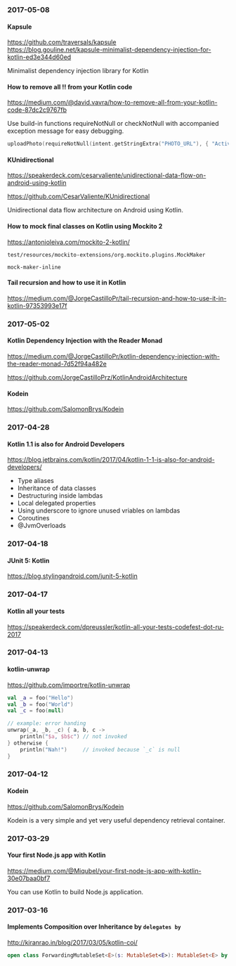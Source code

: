 ### 2017-05-08

#### Kapsule

https://github.com/traversals/kapsule  
https://blog.gouline.net/kapsule-minimalist-dependency-injection-for-kotlin-ed3e344d60ed

Minimalist dependency injection library for Kotlin

#### How to remove all !! from your Kotlin code

https://medium.com/@david.vavra/how-to-remove-all-from-your-kotlin-code-87dc2c9767fb

Use build-in functions requireNotNull or checkNotNull with accompanied exception message for easy debugging.

```kotlin
uploadPhoto(requireNotNull(intent.getStringExtra("PHOTO_URL"), { "Activity parameter 'PHOTO_URL' is missing" }))
```

#### KUnidirectional

https://speakerdeck.com/cesarvaliente/unidirectional-data-flow-on-android-using-kotlin

https://github.com/CesarValiente/KUnidirectional

Unidirectional data flow architecture on Android using Kotlin.

#### How to mock final classes on Kotlin using Mockito 2

https://antonioleiva.com/mockito-2-kotlin/

`test/resources/mockito-extensions/org.mockito.plugins.MockMaker`
```
mock-maker-inline
```

#### Tail recursion and how to use it in Kotlin

https://medium.com/@JorgeCastilloPr/tail-recursion-and-how-to-use-it-in-kotlin-97353993e17f


### 2017-05-02

#### Kotlin Dependency Injection with the Reader Monad

https://medium.com/@JorgeCastilloPr/kotlin-dependency-injection-with-the-reader-monad-7d52f94a482e

https://github.com/JorgeCastilloPrz/KotlinAndroidArchitecture

#### Kodein

https://github.com/SalomonBrys/Kodein


### 2017-04-28

#### Kotlin 1.1 is also for Android Developers

https://blog.jetbrains.com/kotlin/2017/04/kotlin-1-1-is-also-for-android-developers/

* Type aliases
* Inheritance of data classes
* Destructuring inside lambdas
* Local delegated properties
* Using underscore to ignore unused vriables on lambdas
* Coroutines
* @JvmOverloads


### 2017-04-18

#### JUnit 5: Kotlin

https://blog.stylingandroid.com/junit-5-kotlin


### 2017-04-17

#### Kotlin all your tests

https://speakerdeck.com/dpreussler/kotlin-all-your-tests-codefest-dot-ru-2017


### 2017-04-13

#### kotlin-unwrap

https://github.com/importre/kotlin-unwrap

```kotlin
val _a = foo("Hello")
val _b = foo("World")
val _c = foo(null)

// example: error handing
unwrap(_a, _b, _c) { a, b, c ->
    println("$a, $b$c") // not invoked
} otherwise {
    println("Nah!")     // invoked because `_c` is null
}
```


### 2017-04-12

#### Kodein

https://github.com/SalomonBrys/Kodein

Kodein is a very simple and yet very useful dependency retrieval container.


### 2017-03-29

#### Your first Node.js app with Kotlin

https://medium.com/@Miqubel/your-first-node-js-app-with-kotlin-30e07baa0bf7

You can use Kotlin to build Node.js application.


### 2017-03-16

#### Implements **Composition over Inheritance** by `delegates by`

http://kiranrao.in/blog/2017/03/05/kotlin-coi/

```kotlin
open class ForwardingMutableSet<E>(s: MutableSet<E>): MutableSet<E> by s
```

